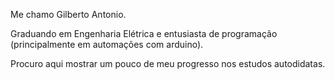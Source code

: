 Me chamo Gilberto Antonio.

Graduando em Engenharia Elétrica e entusiasta de programação (principalmente em automações com arduino).

Procuro aqui mostrar um pouco de meu progresso nos estudos autodidatas.
<!---
GilbertoAntonioCardoso/GilbertoAntonioCardoso is a ✨ special ✨ repository because its `README.md` (this file) appears on your GitHub profile.
You can click the Preview link to take a look at your changes.
--->

